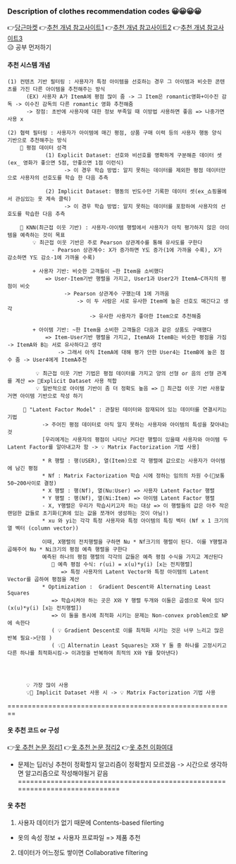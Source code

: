### Description of clothes recommendation codes 😀😀😀😀
👉[당근마켓](https://medium.com/daangn/%EB%94%A5%EB%9F%AC%EB%8B%9D-%EA%B0%9C%EC%9D%B8%ED%99%94-%EC%B6%94%EC%B2%9C-1eda682c2e8c)
👉[추천 개념 참고사이트1](https://lsjsj92.tistory.com/564?category=853217)
👉[추천 개념 참고사이트2](https://yeomko.tistory.com/6)
👉[추천 개념 참고사이트3](https://dnddnjs.github.io/recomm/2019/08/15/recommendation_system_basics/)
<br>😥 공부 먼저하기
#### 추천 시스템 개념
 
    (1) 컨텐츠 기반 필터링 : 사용자가 특정 아이템을 선호하는 경우 그 아이템과 비슷한 콘텐츠를 가진 다른 아이템을 추천해주는 방식
          (EX) 사용자 A가 ItemA에 평점 많이 줌 -> 그 Item은 romantic영화+이수진 감독 -> 이수진 감독의 다른 romantic 영화 추천해줌
          -> 장점: 초반에 사용자에 대한 정보 부족일 때 이방법 사용하면 좋음 => 나중가면 사용 x 
          
    (2) 협력 필터링 : 사용자가 아이템에 매긴 평점, 상품 구매 이력 등의 사용자 행동 양식 기반으로 추천해주는 방식
        🎈 평점 데이터 성격
                (1) Explicit Dataset: 선호와 비선호를 명확하게 구분해준 데이터 셋(ex_ 영화가 좋으면 5점, 안좋으면 1점 이런식)
                      -> 이 경우 학습 방법: 알지 못하는 데이터를 제외한 평점 데이터만으로 사용자의 선호도를 학습 한 다음 추측
                      
                (2) Implicit Dataset: 행동의 빈도수만 기록한 데이터 셋(ex_쇼핑몰에서 관심있는 옷 계속 클릭)
                      -> 이 경우 학습 방법: 알지 못하는 데이터를 포함하여 사용자의 선호도를 학습한 다음 추측
                      
        🎈 KNN(최근접 이웃 기반) : 사용자-아이템 행렬에서 사용자가 아직 평가하지 않은 아이템을 예측하는 것이 목표    
            💡 최근접 이웃 기반은 주로 Pearson 상관계수를 통해 유사도를 구한다
                  - Pearson 상관계수: X가 증가하면 Y도 증가(1에 가까울 수록), X가 감소하면 Y도 감소-1에 가까울 수록)
                  
            + 사용자 기반: 비슷한 고객들이 ~한 Item을 소비했다
                => User-Item기반 행렬을 가지고, User1과 User2가 ItemA~C까지의 평점이 비슷
                      -> Pearson 상관계수 구했는데 1에 가까움
                          -> 이 두 사람은 서로 유사한 Item에 높은 선호도 매긴다고 생각
                              -> 유사한 사용자가 좋아한 Item으로 추천해줌
                
            + 아이템 기반: ~한 Item을 소비한 고객들은 다음과 같은 상품도 구매했다
                => Item-User기반 행렬을 가지고, ItemA와 ItemB는 비슷한 평점을 가짐 -> ItemA와 B는 서로 유사하다고 생각
                    -> 그래서 아직 ItemA에 대해 평가 안한 User4는 ItemB에 높은 점수 줌 -> User4에게 ItemA추천
             
             💡 최근접 이웃 기반 기법은 평점 데이터를 가지고 양의 선형 or 음의 선형 관계를 계산 => 📃Explicit Dataset 사용 적합
             💡 일반적으로 아이템 기반이 좀 더 정확도 높음 => 📃 최근접 이웃 기반 사용할거면 아이템 기반으로 작성 하기
                
         🎈 "Latent Factor Model" : 관찰된 데이터와 잠재되어 있는 데이터를 연결시키는 기법
               -> 주어진 평점 데이터로 아직 알지 못하는 사용자와 아이템의 특성을 찾아내는 것
               [우리에게는 사용자의 평점이 나타난 커다란 행렬이 있을때 사용자와 아이템 두 Latent Factor를 알아내고자 함 -> 💡 Matrix Factorization 기법 사용]
               
               * R 행렬 : 행(USER), 열(Item)으로 각 행렬에 값으로는 사용자가 아이템에 남긴 평점
               * Nf : Matrix Factorization 학습 시에 정하는 임의의 차원 수(📃보통 50~200사이로 결정)
               * X 행렬 : 행(Nf), 열(Nu:User) => 사용자 Latent Factor 행렬  
               * Y 행렬 : 행(Nf), 열(Ni:Item) => 아이템 Latent Factor 행렬
               - X, Y행렬은 우리가 학습시키고자 하는 대상 => 이 행렬들의 값은 아주 작은 랜덤한 값들로 초기화(🚥R에 있는 값을 쪼개어 생성하는 것이 아님!)
               * xu 와 yi는 각각 특정 사용자와 특정 아이템의 특징 벡터 (Nf x 1 크기의 열 벡터 (column vector))
               
               이때, X행렬의 전치행렬을 구하면 Nu * Nf크기의 행렬이 된다. 이를 Y행렬과 곱해주어 Nu * Ni크기의 평점 예측 행렬을 구한다
               예측된 하나의 평점 행렬의 각각의 값들은 예측 평점 수식을 가지고 계산된다
                  🚩 예측 평점 수식: r(ui) = x(u)*y(i) [x는 전치행렬]
                     => 특정 사용자의 Latent Vector와 특정 아이템의 Latent Vector를 곱하여 평점을 계산
               * Optimization :  Gradient Descent와 Alternating Least Squares 
                  => 학습시켜야 하는 곳은 X와 Y 행렬 두개와 이둘은 곱셈으로 묵여 있다(x(u)*y(i) [x는 전치행렬])
                  => 이 둘을 동시에 최적화 시키는 문제는 Non-convex problem으로 NP에 속한다
                  ( 💡 Gradient Descent로 이를 최적화 시키는 것은 너무 느리고 많은 반복 필요->단점 )
                  ( 💡📃 Alternatin Least Squares는 X와 Y 둘 중 하나를 고정시키고 다른 하나를 최적화시킴-> 이과정을 반복하여 최적의 X와 Y를 찾아낸다)
    
                 
               
          
          💡 가장 많이 사용
          💡📃 Implicit Dataset 사용 시 -> 💡 Matrix Factorization 기법 사용
        
========================================================

#### 옷 추천 코드 or 구성
👉[옷 추천 논문 정리1](https://github.com/chullhwan-song/Reading-Paper/issues/56)
👉[옷 추천 논문 정리2](https://github.com/mgibbs1259/Final-Project-Group8)
👉[옷 추천 이화여대](http://www.jksctxml.co.kr/xml2/5004/784/02806815/02806815.html)
* 문제는 딥러닝 추천이 정확할지 알고리즘이 정확할지 모르겠음 -> 시간으로 생각하면 알고리즘으로 작성해야될거 같음
============================================================================

#### 옷 추천
1. 사용자 데이터가 없기 때문에 Contents-based filerting

  - 옷의 속성 정보 + 사용자 프로파일 => 제품 추천
  
2. 데이터가 어느정도 쌓이면 Collaborative filtering
